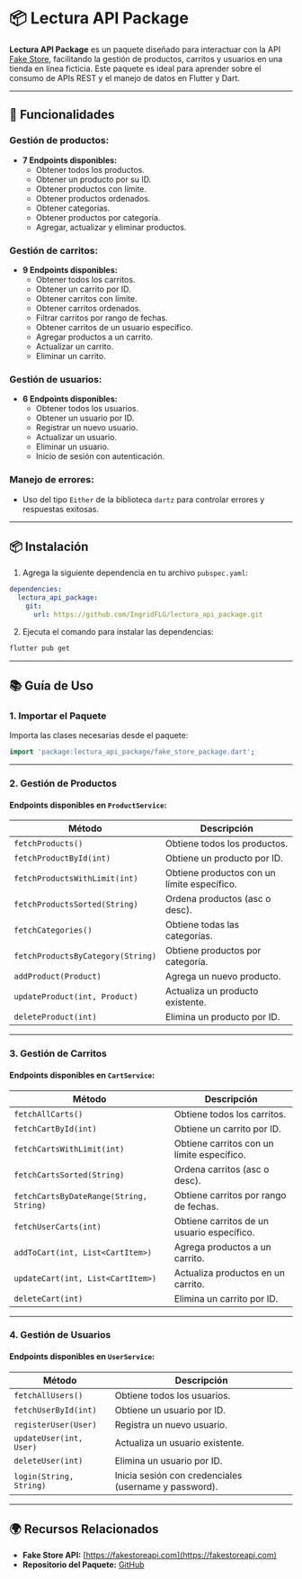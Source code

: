
# 📦 Lectura API Package

**Lectura API Package** es un paquete diseñado para interactuar con la API [Fake Store](https://fakestoreapi.com), facilitando la gestión de productos, carritos y usuarios en una tienda en línea ficticia. Este paquete es ideal para aprender sobre el consumo de APIs REST y el manejo de datos en Flutter y Dart.

---

## 🚀 Funcionalidades

### **Gestión de productos**:
- **7 Endpoints disponibles:**
  - Obtener todos los productos.
  - Obtener un producto por su ID.
  - Obtener productos con límite.
  - Obtener productos ordenados.
  - Obtener categorías.
  - Obtener productos por categoría.
  - Agregar, actualizar y eliminar productos.

### **Gestión de carritos**:
- **9 Endpoints disponibles:**
  - Obtener todos los carritos.
  - Obtener un carrito por ID.
  - Obtener carritos con límite.
  - Obtener carritos ordenados.
  - Filtrar carritos por rango de fechas.
  - Obtener carritos de un usuario específico.
  - Agregar productos a un carrito.
  - Actualizar un carrito.
  - Eliminar un carrito.

### **Gestión de usuarios**:
- **6 Endpoints disponibles:**
  - Obtener todos los usuarios.
  - Obtener un usuario por ID.
  - Registrar un nuevo usuario.
  - Actualizar un usuario.
  - Eliminar un usuario.
  - Inicio de sesión con autenticación.

### **Manejo de errores**:
- Uso del tipo `Either` de la biblioteca `dartz` para controlar errores y respuestas exitosas.

---

## 📦 Instalación

1. Agrega la siguiente dependencia en tu archivo `pubspec.yaml`:

```yaml
dependencies:
  lectura_api_package:
    git:
      url: https://github.com/IngridFLG/lectura_api_package.git
```

2. Ejecuta el comando para instalar las dependencias:

```bash
flutter pub get
```

---

## 📚 Guía de Uso

### 1. **Importar el Paquete**

Importa las clases necesarias desde el paquete:

```dart
import 'package:lectura_api_package/fake_store_package.dart';
```

---

### 2. **Gestión de Productos**

#### Endpoints disponibles en `ProductService`:

| **Método**              | **Descripción**                                      |
|--------------------------|------------------------------------------------------|
| `fetchProducts()`        | Obtiene todos los productos.                        |
| `fetchProductById(int)`  | Obtiene un producto por ID.                         |
| `fetchProductsWithLimit(int)` | Obtiene productos con un límite específico.   |
| `fetchProductsSorted(String)` | Ordena productos (asc o desc).                |
| `fetchCategories()`      | Obtiene todas las categorías.                      |
| `fetchProductsByCategory(String)` | Obtiene productos por categoría.         |
| `addProduct(Product)`    | Agrega un nuevo producto.                          |
| `updateProduct(int, Product)` | Actualiza un producto existente.             |
| `deleteProduct(int)`     | Elimina un producto por ID.                        |

---

### 3. **Gestión de Carritos**

#### Endpoints disponibles en `CartService`:

| **Método**                      | **Descripción**                                      |
|----------------------------------|------------------------------------------------------|
| `fetchAllCarts()`                | Obtiene todos los carritos.                         |
| `fetchCartById(int)`             | Obtiene un carrito por ID.                         |
| `fetchCartsWithLimit(int)`       | Obtiene carritos con un límite específico.         |
| `fetchCartsSorted(String)`       | Ordena carritos (asc o desc).                      |
| `fetchCartsByDateRange(String, String)` | Obtiene carritos por rango de fechas.      |
| `fetchUserCarts(int)`            | Obtiene carritos de un usuario específico.         |
| `addToCart(int, List<CartItem>)` | Agrega productos a un carrito.                    |
| `updateCart(int, List<CartItem>)`| Actualiza productos en un carrito.                |
| `deleteCart(int)`                | Elimina un carrito por ID.                        |

---

### 4. **Gestión de Usuarios**

#### Endpoints disponibles en `UserService`:

| **Método**              | **Descripción**                                      |
|--------------------------|------------------------------------------------------|
| `fetchAllUsers()`        | Obtiene todos los usuarios.                         |
| `fetchUserById(int)`     | Obtiene un usuario por ID.                          |
| `registerUser(User)`     | Registra un nuevo usuario.                          |
| `updateUser(int, User)`  | Actualiza un usuario existente.                     |
| `deleteUser(int)`        | Elimina un usuario por ID.                          |
| `login(String, String)`  | Inicia sesión con credenciales (username y password).|

---

## 🌍 Recursos Relacionados

- **Fake Store API:** [https://fakestoreapi.com](https://fakestoreapi.com)
- **Repositorio del Paquete:** [GitHub](https://github.com/IngridFLG/lectura_api_package)
